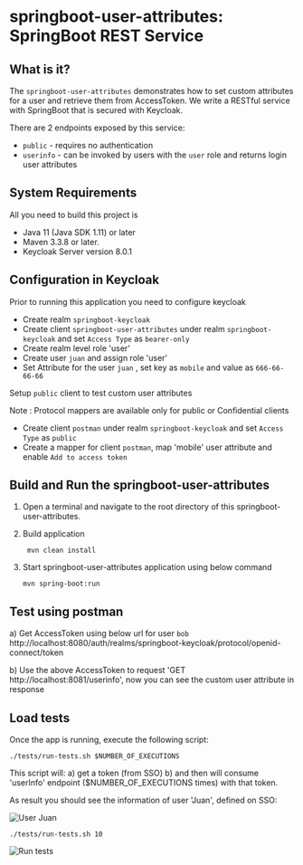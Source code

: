 springboot-user-attributes: SpringBoot REST Service
====================================================


What is it?
-----------

The `springboot-user-attributes` demonstrates how to set custom attributes for a user
and retrieve them from AccessToken. We write a RESTful service with SpringBoot 
that is secured with <span>Keycloak</span>.

There are 2 endpoints exposed by this service:

* `public` - requires no authentication
* `userinfo` - can be invoked by users with the `user` role and returns login user attributes 


System Requirements
-------------------

All you need to build this project is 

* Java 11 (Java SDK 1.11) or later 
*  Maven 3.3.8 or later.
*  Keycloak Server version 8.0.1

Configuration in <span>Keycloak</span>
--------------------------------------

Prior to running this application you need to configure keycloak

*  Create realm `springboot-keycloak`
*  Create client `springboot-user-attributes` under realm `springboot-keycloak` and set `Access Type` as `bearer-only`
*  Create realm level role 'user'
*  Create user `juan` and assign role 'user'
*  Set Attribute for the user `juan` , set key as `mobile` and value as `666-66-66-66`

 Setup `public` client to test custom user attributes

 Note : Protocol mappers are available only for public or Confidential clients

 *  Create client `postman` under realm `springboot-keycloak` and set `Access Type` as `public`
 *  Create a mapper for client `postman`, map 'mobile' user attribute and enable `Add to access token`


Build and Run the springboot-user-attributes
--------------------------------------------

1. Open a terminal and navigate to the root directory of this springboot-user-attributes.

2. Build application
   ```
    mvn clean install
    ```
2. Start springboot-user-attributes application using below command

   ````
   mvn spring-boot:run

   ````


Test using postman
------------------

a) Get AccessToken using below url for user `bob`
   http://localhost:8080/auth/realms/springboot-keycloak/protocol/openid-connect/token
    
b) Use the above AccessToken to request  'GET http://localhost:8081/userinfo', now you can see the custom user attribute in response



Load tests
----------

Once the app is running, execute the following script:

 ````
 ./tests/run-tests.sh $NUMBER_OF_EXECUTIONS

 ````
 
This script will: 
  a) get a token (from SSO) 
  b) and then will consume 'userInfo' endpoint ($NUMBER_OF_EXECUTIONS times) with that token.

As result you should see the information of user 'Juan', defined on SSO:

![User Juan](./images/01.user-juan-sso.png)

````
./tests/run-tests.sh 10

````

![Run tests](./images/00.run-tests.png)